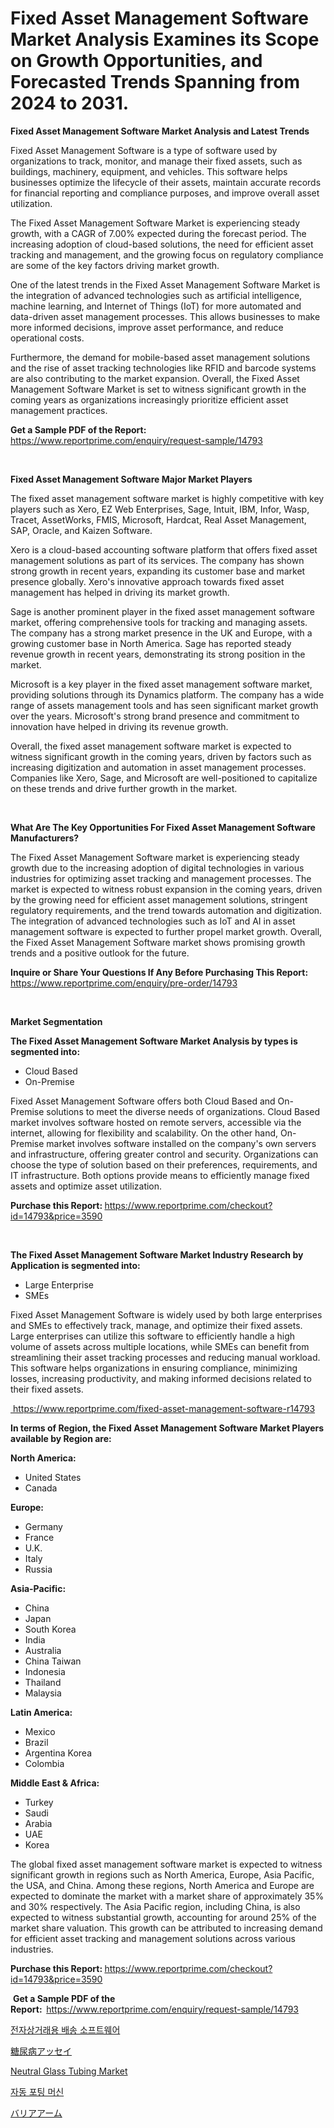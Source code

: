<p><h1>Fixed Asset Management Software Market Analysis Examines its Scope on Growth Opportunities, and Forecasted Trends Spanning from 2024 to 2031.</h1></p><p><strong>Fixed Asset Management Software Market Analysis and Latest Trends</strong></p>
<p><p>Fixed Asset Management Software is a type of software used by organizations to track, monitor, and manage their fixed assets, such as buildings, machinery, equipment, and vehicles. This software helps businesses optimize the lifecycle of their assets, maintain accurate records for financial reporting and compliance purposes, and improve overall asset utilization.</p><p>The Fixed Asset Management Software Market is experiencing steady growth, with a CAGR of 7.00% expected during the forecast period. The increasing adoption of cloud-based solutions, the need for efficient asset tracking and management, and the growing focus on regulatory compliance are some of the key factors driving market growth.</p><p>One of the latest trends in the Fixed Asset Management Software Market is the integration of advanced technologies such as artificial intelligence, machine learning, and Internet of Things (IoT) for more automated and data-driven asset management processes. This allows businesses to make more informed decisions, improve asset performance, and reduce operational costs.</p><p>Furthermore, the demand for mobile-based asset management solutions and the rise of asset tracking technologies like RFID and barcode systems are also contributing to the market expansion. Overall, the Fixed Asset Management Software Market is set to witness significant growth in the coming years as organizations increasingly prioritize efficient asset management practices.</p></p>
<p><strong>Get a Sample PDF of the Report:&nbsp;</strong> <a href="https://www.reportprime.com/enquiry/request-sample/14793">https://www.reportprime.com/enquiry/request-sample/14793</a></p>
<p>&nbsp;</p>
<p><strong>Fixed Asset Management Software Major Market Players</strong></p>
<p><p>The fixed asset management software market is highly competitive with key players such as Xero, EZ Web Enterprises, Sage, Intuit, IBM, Infor, Wasp, Tracet, AssetWorks, FMIS, Microsoft, Hardcat, Real Asset Management, SAP, Oracle, and Kaizen Software. </p><p>Xero is a cloud-based accounting software platform that offers fixed asset management solutions as part of its services. The company has shown strong growth in recent years, expanding its customer base and market presence globally. Xero's innovative approach towards fixed asset management has helped in driving its market growth.</p><p>Sage is another prominent player in the fixed asset management software market, offering comprehensive tools for tracking and managing assets. The company has a strong market presence in the UK and Europe, with a growing customer base in North America. Sage has reported steady revenue growth in recent years, demonstrating its strong position in the market.</p><p>Microsoft is a key player in the fixed asset management software market, providing solutions through its Dynamics platform. The company has a wide range of assets management tools and has seen significant market growth over the years. Microsoft's strong brand presence and commitment to innovation have helped in driving its revenue growth.</p><p>Overall, the fixed asset management software market is expected to witness significant growth in the coming years, driven by factors such as increasing digitization and automation in asset management processes. Companies like Xero, Sage, and Microsoft are well-positioned to capitalize on these trends and drive further growth in the market.</p></p>
<p>&nbsp;</p>
<p><strong>What Are The Key Opportunities For Fixed Asset Management Software Manufacturers?</strong></p>
<p><p>The Fixed Asset Management Software market is experiencing steady growth due to the increasing adoption of digital technologies in various industries for optimizing asset tracking and management processes. The market is expected to witness robust expansion in the coming years, driven by the growing need for efficient asset management solutions, stringent regulatory requirements, and the trend towards automation and digitization. The integration of advanced technologies such as IoT and AI in asset management software is expected to further propel market growth. Overall, the Fixed Asset Management Software market shows promising growth trends and a positive outlook for the future.</p></p>
<p><strong>Inquire or Share Your Questions If Any Before Purchasing This Report:</strong> <a href="https://www.reportprime.com/enquiry/pre-order/14793">https://www.reportprime.com/enquiry/pre-order/14793</a></p>
<p>&nbsp;</p>
<p><strong>Market Segmentation</strong></p>
<p><strong>The Fixed Asset Management Software Market Analysis by types is segmented into:</strong></p>
<p><ul><li>Cloud Based</li><li>On-Premise</li></ul></p>
<p><p>Fixed Asset Management Software offers both Cloud Based and On-Premise solutions to meet the diverse needs of organizations. Cloud Based market involves software hosted on remote servers, accessible via the internet, allowing for flexibility and scalability. On the other hand, On-Premise market involves software installed on the company's own servers and infrastructure, offering greater control and security. Organizations can choose the type of solution based on their preferences, requirements, and IT infrastructure. Both options provide means to efficiently manage fixed assets and optimize asset utilization.</p></p>
<p><strong>Purchase this Report:&nbsp;</strong><a href="https://www.reportprime.com/checkout?id=14793&price=3590">https://www.reportprime.com/checkout?id=14793&price=3590</a></p>
<p>&nbsp;</p>
<p><strong>The Fixed Asset Management Software Market Industry Research by Application is segmented into:</strong></p>
<p><ul><li>Large Enterprise</li><li>SMEs</li></ul></p>
<p><p>Fixed Asset Management Software is widely used by both large enterprises and SMEs to effectively track, manage, and optimize their fixed assets. Large enterprises can utilize this software to efficiently handle a high volume of assets across multiple locations, while SMEs can benefit from streamlining their asset tracking processes and reducing manual workload. This software helps organizations in ensuring compliance, minimizing losses, increasing productivity, and making informed decisions related to their fixed assets.</p></p>
<p><a href="https://www.reportprime.com/fixed-asset-management-software-r14793">&nbsp;https://www.reportprime.com/fixed-asset-management-software-r14793</a></p>
<p><strong>In terms of Region, the Fixed Asset Management Software Market Players available by Region are:</strong></p>
<p>
    <p> <strong> North America: </strong>
        <ul>
            <li>United States</li>
            <li>Canada</li>
        </ul>
        </p> 
    <p> <strong> Europe: </strong>
        <ul>
            <li>Germany</li>
            <li>France</li>
            <li>U.K.</li>
            <li>Italy</li>
            <li>Russia</li>
        </ul>
        </p> 
    <p> <strong> Asia-Pacific: </strong>
        <ul>
            <li>China</li>
            <li>Japan</li>
            <li>South Korea</li>
            <li>India</li>
            <li>Australia</li>
            <li>China Taiwan</li>
            <li>Indonesia</li>
            <li>Thailand</li>
            <li>Malaysia</li>
        </ul>
        </p> 
    <p> <strong> Latin America: </strong>
        <ul>
            <li>Mexico</li>
            <li>Brazil</li>
            <li>Argentina Korea</li>
            <li>Colombia</li>
        </ul>
        </p> 
    <p> <strong> Middle East & Africa: </strong>
        <ul>
            <li>Turkey</li>
            <li>Saudi</li>
            <li>Arabia</li>
            <li>UAE</li>
            <li>Korea</li>
        </ul>
    </p>
    </p>
<p><p>The global fixed asset management software market is expected to witness significant growth in regions such as North America, Europe, Asia Pacific, the USA, and China. Among these regions, North America and Europe are expected to dominate the market with a market share of approximately 35% and 30% respectively. The Asia Pacific region, including China, is also expected to witness substantial growth, accounting for around 25% of the market share valuation. This growth can be attributed to increasing demand for efficient asset tracking and management solutions across various industries.</p></p>
<p><strong>Purchase this Report: </strong><a href="https://www.reportprime.com/checkout?id=14793&price=3590">https://www.reportprime.com/checkout?id=14793&price=3590</a></p>
<p>&nbsp;<strong>Get a Sample PDF of the Report:&nbsp;&nbsp;</strong><a href="https://www.reportprime.com/enquiry/request-sample/14793">https://www.reportprime.com/enquiry/request-sample/14793</a></p>
<p><strong></strong></p>
<p><p><a href="https://medium.com/@kathyorton6556/%EC%A0%84%EC%9E%90-%EC%83%81%EA%B1%B0%EB%9E%98-%EC%8B%9C%EC%9E%A5-%EC%A0%90%EC%9C%A0%EC%9C%A8-%EC%A7%84%ED%99%94-%EB%B0%8F-%EC%8B%9C%EC%9E%A5-%EC%84%B1%EC%9E%A5-%ED%8A%B8%EB%A0%8C%EB%93%9C-2024-2031%EC%9D%84-%EC%9C%84%ED%95%9C-%EB%B0%B0%EC%86%A1-%EC%86%8C%ED%94%84%ED%8A%B8%EC%9B%A8%EC%96%B4-622d990af6b1">전자상거래용 배송 소프트웨어</a></p><p><a href="https://github.com/TysonKub/Market-Research-Report-List-1/blob/main/356646281134.md">糖尿病アッセイ</a></p><p><a href="https://www.linkedin.com/pulse/neutral-glass-tubing-market-size-share-amp-trends-analysis-ai0nf">Neutral Glass Tubing Market</a></p><p><a href="https://medium.com/@gustavorn8776/%EC%9E%90%EB%8F%99-%ED%8F%AC%ED%8A%B8-%EC%8B%9D%EB%AC%BC-%EA%B8%B0%EA%B3%84%EC%9D%98-%EC%8B%9C%EC%9E%A5-%EB%8F%99%ED%96%A5-%EB%B0%8F-%EC%8B%9C%EC%9E%A5-%EB%B6%84%EC%84%9D%EC%9D%80-2024%EB%85%84%EB%B6%80%ED%84%B0-2031%EB%85%84%EA%B9%8C%EC%A7%80-%EC%98%88%EC%B8%A1%EB%90%A9%EB%8B%88%EB%8B%A4-21b796da1c77">자동 포팅 머신</a></p><p><a href="https://medium.com/@s.guest01/%E3%83%90%E3%83%AA%E3%82%A2%E3%82%A2%E3%83%BC%E3%83%A0%E5%B8%82%E5%A0%B4-%E5%B8%82%E5%A0%B4%E6%88%90%E9%95%B7%E7%8E%87-%E5%B8%82%E5%A0%B4%E3%83%88%E3%83%AC%E3%83%B3%E3%83%89-%E3%81%8A%E3%82%88%E3%81%B3%E6%88%90%E9%95%B7%E6%88%A6%E7%95%A5%E3%81%AB%E9%96%A2%E3%81%99%E3%82%8B%E6%83%85%E5%A0%B1-7ffdd25e6f91">バリアアーム</a></p></p>